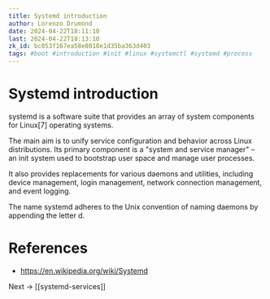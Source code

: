 ```yaml
---
title: Systemd introduction
author: Lorenzo Drumond
date: 2024-04-22T18:11:10
last: 2024-04-22T18:13:10
zk_id: bc053f167ea58e8018e1d35ba363d403
tags: #boot #introduction #init #linux #systemctl #systemd #process
---
```



# Systemd introduction
systemd is a software suite that provides an array of system components for Linux[7] operating systems.

The main aim is to unify service configuration and behavior across Linux distributions. Its primary component is a "system and service manager" – an init system used to bootstrap user space and manage user processes.

It also provides replacements for various daemons and utilities, including device management, login management, network connection management, and event logging.

The name systemd adheres to the Unix convention of naming daemons by appending the letter d.

# References
- https://en.wikipedia.org/wiki/Systemd

Next -> [[systemd-services]]
